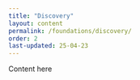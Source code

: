 ```yaml
---
title: "Discovery"
layout: content
permalink: /foundations/discovery/
order: 2
last-updated: 25-04-23
---
```


Content here
